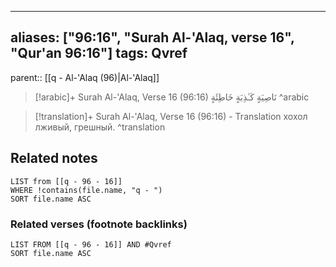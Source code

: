 
---
aliases: ["96:16", "Surah Al-'Alaq, verse 16", "Qur'an 96:16"]
tags: Qvref
---

parent:: [[q - Al-'Alaq (96)|Al-'Alaq]]

> [!arabic]+ Surah Al-'Alaq, Verse 16 (96:16)
> <span class="quran-arabic">نَاصِيَةٍ كَـٰذِبَةٍ خَاطِئَةٍ</span>
^arabic

> [!translation]+ Surah Al-'Alaq, Verse 16 (96:16) - Translation
> хохол лживый, грешный.
^translation



## Related notes
```dataview
LIST from [[q - 96 - 16]]
WHERE !contains(file.name, "q - ")
SORT file.name ASC
```

### Related verses (footnote backlinks)
```dataview
LIST FROM [[q - 96 - 16]] AND #Qvref
SORT file.name ASC
```

